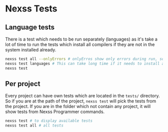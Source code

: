 # Nexss Tests

## Language tests

There is a test which needs to be run separately (languages) as it's take a lot of time to run the tests which install all compilers if they are not in the system installed already.

```sh
nexss test all --onlyErrors # onlyErros show only errors during run, so much less output
nexss test languages # This can take long time if it needs to install all compilers
nexss test
```

## Per project

Every project can have own tests which are located in the `tests/` directory. So if you are at the path of the project, `nexss test` will pick the tests from the project. If you are in the folder which not contain any project, it will show tests from Nexss Programmer commands.

```sh
nexss test # to display available tests
nexss test all # all tests
```
